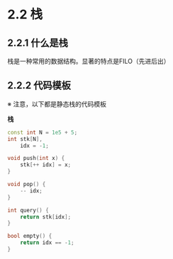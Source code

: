 # 2.2 栈

## 2.2.1 什么是栈

栈是一种常用的数据结构。显著的特点是FILO（先进后出）

## 2.2.2 代码模板

※ 注意，以下都是静态栈的代码模板

**栈**

```c++
const int N = 1e5 + 5;
int stk[N],
	idx = -1;

void push(int x) {
    stk[++ idx] = x;
}

void pop() {
    -- idx;
}

int query() {
    return stk[idx];
}

bool empty() {
    return idx == -1;
}
```

